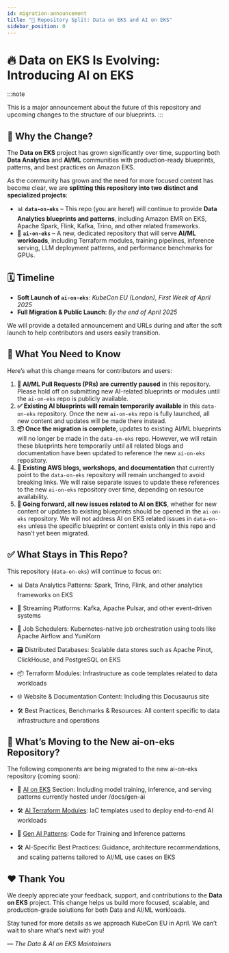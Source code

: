 ```yaml
---
id: migration-announcement
title: "🚨 Repository Split: Data on EKS and AI on EKS"
sidebar_position: 0
---
```


# 🔥 Data on EKS Is Evolving: Introducing AI on EKS

:::note

This is a major announcement about the future of this repository and upcoming changes to the structure of our blueprints.
:::


## 📣 Why the Change?

The **Data on EKS** project has grown significantly over time, supporting both **Data Analytics** and **AI/ML** communities with production-ready blueprints, patterns, and best practices on Amazon EKS.

As the community has grown and the need for more focused content has become clear, we are **splitting this repository into two distinct and specialized projects**:

- 📊 **`data-on-eks`** – This repo (you are here!) will continue to provide **Data Analytics blueprints and patterns**, including Amazon EMR on EKS, Apache Spark, Flink, Kafka, Trino, and other related frameworks.
- 🤖 **`ai-on-eks`** – A new, dedicated repository that will serve **AI/ML workloads**, including Terraform modules, training pipelines, inference serving, LLM deployment patterns, and performance benchmarks for GPUs.


## 🗓️ Timeline

- **Soft Launch of `ai-on-eks`**: _KubeCon EU (London), First Week of April 2025_
- **Full Migration & Public Launch**: _By the end of April 2025_

We will provide a detailed announcement and URLs during and after the soft launch to help contributors and users easily transition.


## 🔎 What You Need to Know

Here’s what this change means for contributors and users:

1. **🚫 AI/ML Pull Requests (PRs) are currently paused** in this repository. Please hold off on submitting new AI-related blueprints or modules until the `ai-on-eks` repo is publicly available.
2. **✅ Existing AI blueprints will remain temporarily available**  in this `data-on-eks` repository. Once the new `ai-on-eks` repo is fully launched, all new content and updates will be made there instead.
3. **📦 Once the migration is complete**, updates to existing AI/ML blueprints will no longer be made in the `data-on-eks` repo. However, we will retain these blueprints here temporarily until all related blogs and documentation have been updated to reference the new `ai-on-eks` repository.
4. **🔗 Existing AWS blogs, workshops, and documentation** that currently point to the `data-on-eks` repository will remain unchanged to avoid breaking links. We will raise separate issues to update these references to the new `ai-on-eks` repository over time, depending on resource availability.
5. **💬 Going forward, all new issues related to AI on EKS**, whether for new content or updates to existing blueprints should be opened in the `ai-on-eks` repository. We will not address AI on EKS related issues in `data-on-eks` unless the specific blueprint or content exists only in this repo and hasn’t yet been migrated.


## ✅ What Stays in This Repo?

This repository (`data-on-eks`) will continue to focus on:

- 📊 Data Analytics Patterns: Spark, Trino, Flink, and other analytics frameworks on EKS

- 🔁 Streaming Platforms: Kafka, Apache Pulsar, and other event-driven systems

- 🧩 Job Schedulers: Kubernetes-native job orchestration using tools like Apache Airflow and YuniKorn

- 🗃️ Distributed Databases: Scalable data stores such as Apache Pinot, ClickHouse, and PostgreSQL on EKS

- 📦 Terraform Modules: Infrastructure as code templates related to data workloads

- 🌐 Website & Documentation Content: Including this Docusaurus site

- 🛠️ Best Practices, Benchmarks & Resources: All content specific to data infrastructure and operations

## 🚀 What’s Moving to the New ai-on-eks Repository?

The following components are being migrated to the new ai-on-eks repository (coming soon):

- 🤖 [AI on EKS](https://awslabs.github.io/data-on-eks/docs/gen-ai) Section: Including model training, inference, and serving patterns currently hosted under
/docs/gen-ai

- 🛠️ [AI Terraform Modules](https://github.com/awslabs/data-on-eks/tree/main/ai-ml): IaC templates used to deploy end-to-end AI workloads

- 🧠 [Gen AI Patterns](https://github.com/awslabs/data-on-eks/tree/main/gen-ai): Code for Training and Inference patterns

- 🛠️ AI-Specific Best Practices: Guidance, architecture recommendations, and scaling patterns tailored to AI/ML use cases on EKS

## ❤️ Thank You

We deeply appreciate your feedback, support, and contributions to the **Data on EKS** project. This change helps us build more focused, scalable, and production-grade solutions for both Data and AI/ML workloads.

Stay tuned for more details as we approach KubeCon EU in April. We can’t wait to share what’s next with you!

— *The Data & AI on EKS Maintainers*
